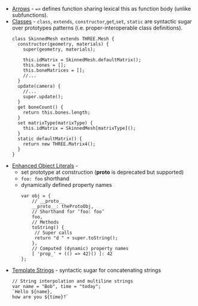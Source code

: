 * [Arrows](https://github.com/lukehoban/es6features#arrows) - `=>` defines function sharing lexical this as function body (unlike subfunctions).
* [Classes](https://github.com/lukehoban/es6features#classes) - `class`, `extends`, `constructor`,`get`,`set`, `static` are syntactic sugar over prototypes patterns (i.e. proper-interoperable class definitions).
  ```
  class SkinnedMesh extends THREE.Mesh {
    constructor(geometry, materials) {
      super(geometry, materials);

      this.idMatrix = SkinnedMesh.defaultMatrix();
      this.bones = [];
      this.boneMatrices = [];
      //...
    }
    update(camera) {
      //...
      super.update();
    }
    get boneCount() {
      return this.bones.length;
    }
    set matrixType(matrixType) {
      this.idMatrix = SkinnedMesh[matrixType]();
    }
    static defaultMatrix() {
      return new THREE.Matrix4();
    }
  }
  ```
* [Enhanced Object Literals](https://github.com/lukehoban/es6features#enhanced-object-literals) -
  * set prototype at construction (__proto__ is deprecated but supported)
  * `foo: foo` shorthand
  * dynamically defined property names
    ```
    var obj = {
        // __proto__
        __proto__: theProtoObj,
        // Shorthand for ‘foo: foo’
        foo,
        // Methods
        toString() {
         // Super calls
         return "d " + super.toString();
        },
        // Computed (dynamic) property names
        [ 'prop_' + (() => 42)() ]: 42
    };
    ```
* [Template Strings](https://github.com/lukehoban/es6features#template-strings) - syntactic sugar for concatenating strings
  ```
  // String interpolation and multiline strings
  var name = "Bob", time = "today";
  `Hello ${name}, 
  how are you ${time}?`
  ```
